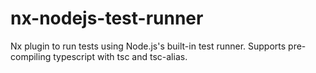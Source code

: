 # nx-nodejs-test-runner
Nx plugin to run tests using Node.js's built-in test runner. Supports pre-compiling typescript with tsc and tsc-alias.
